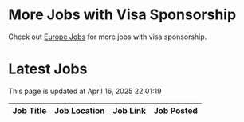 # More Jobs with Visa Sponsorship

Check out [Europe Jobs](https://github.com/sureshparimi/europejobs#latest-jobs) for more jobs with visa sponsorship.

# Latest Jobs

This page is updated at April 16, 2025 22:01:19

| Job Title | Job Location | Job Link | Job Posted |
| --- | --- | --- | --- |

